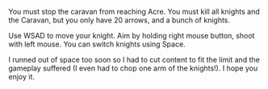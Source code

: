 You must stop the caravan from reaching Acre. You must kill all knights and the Caravan, but you only have 20 arrows, and a bunch of knights.

Use WSAD to move your knight.
Aim by holding right mouse button, shoot with left mouse.
You can switch knights using Space.

I runned out of space too soon so I had to cut content to fit the limit and the gameplay suffered (I even had to chop one arm of the knights!). I hope you enjoy it.